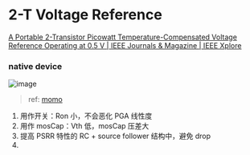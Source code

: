 # 2-T Voltage Reference

[A Portable 2-Transistor Picowatt Temperature-Compensated Voltage Reference Operating at 0.5 V | IEEE Journals & Magazine | IEEE Xplore](https://ieeexplore.ieee.org/document/6293917)

### native device

![image](https://github.com/user-attachments/assets/cdcc8857-ddb3-44e7-925b-4bcdc4b259f3)

> ref: [momo](https://www.xiaohongshu.com/user/profile/5be198fa848b0200019530ed)

1. 用作开关：Ron 小，不会恶化 PGA 线性度
2. 用作 mosCap：Vth 低，mosCap 压差大
3. 提高 PSRR 特性的 RC + source follower 结构中，避免 drop
4. 
